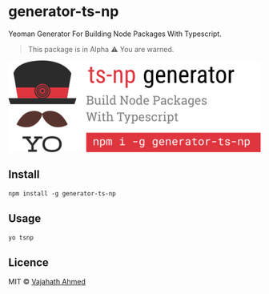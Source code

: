 # generator-ts-np
Yeoman Generator For Building Node Packages With Typescript.

> This package is in Alpha :warning: You are warned. 

![TS-NP generator](./media/logo.png)

## Install
```
npm install -g generator-ts-np
```

## Usage
```
yo tsnp
```



## Licence
MIT &copy; [Vajahath Ahmed](https://twitter.com/vajahath7)